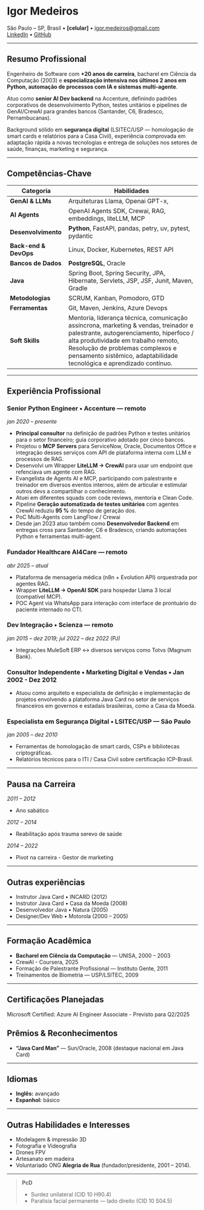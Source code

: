 # Igor Medeiros

São Paulo – SP, Brasil • **[celular]** • igor.medeiros@gmail.com  
[LinkedIn](https://linkedin.com/in/igormedeiros) • [GitHub](https://github.com/igormedeiros)  

---

## Resumo Profissional
Engenheiro de Software com **+20 anos de carreira**, bacharel em Ciência da Computação (2003) e **especialização intensiva nos últimos 2 anos em Python, automação de processos com IA e sistemas multi-agente**.  

Atuo como **senior AI Dev backend** na Accenture, definindo padrões corporativos de desenvolvimento Python, testes unitários e pipelines de GenAI/CrewAI para grandes bancos (Santander, C6, Bradesco, Pernambucanas).  

Background sólido em **segurança digital** (LSITEC/USP — homologação de smart cards e relatórios para a Casa Civil), experiência comprovada em adaptação rápida a novas tecnologias e entrega de soluções nos setores de saúde, finanças, marketing e segurança.

---

## Competências-Chave
| Categoria | Habilidades |
|-----------|-------------|
| **GenAI & LLMs** | Arquiteturas Llama, Openai GPT-x, 
**AI Agents** | OpenAI Agents SDK, Crewai, RAG, embeddings, liteLLM, MCP |
| **Desenvolvimento** | **Python**, FastAPI, pandas, petry, uv, pytest, pydantic |
| **Back-end & DevOps** | Linux, Docker, Kubernetes, REST API |
| **Bancos de Dados** | **PostgreSQL**, Oracle |
 **Java** | Spring Boot, Spring Security, JPA, Hibernate, Servlets, JSP, JSF, Junit, Maven, Gradle |
| **Metodologias** | SCRUM, Kanban, Pomodoro, GTD |
| **Ferramentas** | Git, Maven, Jenkins, Azure Devops |
| **Soft Skills** | Mentoria, liderança técnica, comunicação assíncrona, marketing & vendas, treinador e palestrante, autogerenciamento, hiperfoco / alta produtividade em trabalho remoto, Resolução de problemas complexos e pensamento sistêmico, adaptabilidade tecnológica e aprendizado contínuo. |

---

## Experiência Profissional

### Senior Python Engineer • Accenture — remoto  
*jan 2020 – presente*
- **Principal consultor** na definição de padrões Python e testes unitários para o setor financeiro; guia corporativo adotado por cinco bancos.  
- Projetou o **MCP Servers** para ServiceNow, Oracle, Documentos Office e integração desses serviços com API de plataforma interna com LLM e processos de RAG.
- Desenvolvi um Wrapper **LiteLLM → CrewAI** para usar um endpoint que refenciava um agente com RAG.
- Evangelista de Agents AI e MCP, participando com palestrante e treinador em diversos eventos internos, além de articular e estimular outros devs a compartilhar o conhecimento.
- Atuei em diferentes squads com code reviews, mentoria e Clean Code. 
- Pipeline **Geração automatizada de testes unitários** com agentes CrewAI reduziu **95 %** do tempo de geração dos.  
- PoC Multi-Agents com LangFlow / Crewai
- Desde jan 2023 atuo também como **Desenvolvedor Backend** em entregas cross para Santander, C6 e Bradesco, criando automações Python e ferramentas multi-agent.

### Fundador Healthcare AI4Care — remoto  
*abr 2025 – atual*
- Plataforma de mensageria médica (n8n + Evolution API) orquestrada por agentes RAG.  
- Wrapper **LiteLLM → OpenAI SDK** para hospedar Llama 3 local (compatível MCP).  
- POC Agent via WhatsApp para interação com interface de prontuário do paciente internado no CTI.

### Dev Integração • Scienza — remoto  
*jan 2015 – dez 2019; jul 2022 – dez 2022 (PJ)*
- Integrações MuleSoft ERP ↔ diversos serviços como Totvs (Magnum Bank).

### Consultor Independente • Marketing Digital e Vendas • Jan 2002 - Dez 2012  
- Atuou como arquiteto e especialista de definição e implementação de projetos envolvendo a plataforma Java Card no setor de serviços financeiros em governos e estadais brasileiras, como a Casa da Moeda.

### Especialista em Segurança Digital • LSITEC/USP — São Paulo  
*jan 2005 – dez 2010*
- Ferramentas de homologação de smart cards, CSPs e bibliotecas criptográficas.  
- Relatórios técnicos para o ITI / Casa Civil sobre certificação ICP-Brasil.
---
## Pausa na Carreira
*2011 – 2012*
 - Ano sabático
  
*2012 – 2014*
 - Reabilitação após trauma serevo de saúde

*2014 – 2022*
 - Pivot na carreira - Gestor de marketing
---

## Outras experiências
- Instrutor Java Card • INCARD (2012)
- Instrutor Java Card • Casa da Moeda (2008)  
- Desenvolvedor Java • Natura (2005)
- Designer/Dev Web • Motorola (2000 – 2005)
---

## Formação Acadêmica
- **Bacharel em Ciência da Computação** — UNISA, 2000 – 2003  
- CrewAI - Coursera, 2025
- Formação de Palestrante Profissional — Instituto Gente, 2011  
- Treinamentos de Biometria — USP/LSITEC, 2009  

---

## Certificações Planejadas
Microsoft Certified: Azure AI Engineer Associate - Previsto para Q2/2025

## Prêmios & Reconhecimentos
- **“Java Card Man”** — Sun/Oracle, 2008 (destaque nacional em Java Card)
---

## Idiomas
- **Inglês:** avançado  
- **Espanhol:** básico  

---

## Outras Habilidades e Interesses
- Modelagem & impressão 3D
- Fotografia e Videografia
- Drones FPV
- Artesanato em madeira
- Voluntariado ONG **Alegria de Rua** (fundador/presidente, 2001 – 2014).

---

> **PcD**  
> - Surdez unilateral (CID 10 H90.4)  
> - Paralisia facial permanente — lado direito (CID 10 S04.5)
